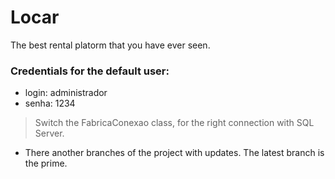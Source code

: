# Locar
The best rental platorm that you have ever seen.

### Credentials for the default user:
- login: administrador
- senha: 1234

> Switch the FabricaConexao class, for the right connection with SQL Server.

- There another branches of the project with updates. The latest branch is the prime.